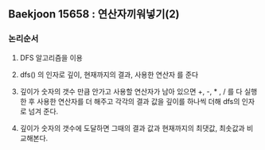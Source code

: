 ## Baekjoon 15658 : 연산자끼워넣기(2)

### 논리순서

 1. DFS 알고리즘을 이용

 2. dfs() 의 인자로 깊이, 현재까지의 결과, 사용한 연산자 를 준다

 3. 깊이가 숫자의 갯수 만큼 안가고 사용할 연산자가 남아 있으면 +, -, * , / 를 다 실행한 후 사용한 연산자를 더 해주고 각각의 결과 값을 깊이를 하나씩 더해 dfs의 인자로 넘겨 준다.

 4. 깊이가 숫자의 갯수에 도달하면 그때의 결과 값과 현재까지의 최댓값, 최솟값과 비교해본다.

    